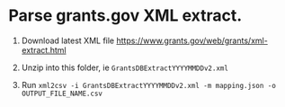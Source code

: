 # Parse grants.gov XML extract.


1. Download latest XML file https://www.grants.gov/web/grants/xml-extract.html 

2. Unzip into this folder, ie `GrantsDBExtractYYYYMMDDv2.xml`

3. Run `xml2csv -i GrantsDBExtractYYYYMMDDv2.xml -m mapping.json -o OUTPUT_FILE_NAME.csv`
